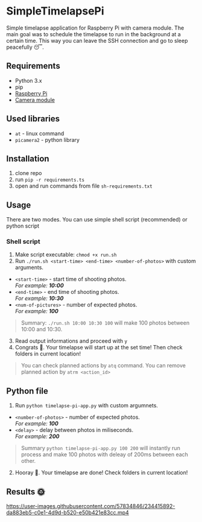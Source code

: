 # SimpleTimelapsePi
Simple timelapse application for Raspberry Pi with camera module. 
The main goal was to schedule the timelapse to run in the background at a certain time. This way you can leave the SSH connection and go to sleep peacefully 😴.

## Requirements
- Python 3.x
- pip
- [Raspberry Pi](https://www.raspberrypi.com/)
- [Camera module](https://projects.raspberrypi.org/en/projects/getting-started-with-picamera)

## Used libraries
- `at` - linux command
- `picamera2` - python library

## Installation
1. clone repo
2. run `pip -r requirements.ts`
3. open and run commands from file `sh-requirements.txt`

## Usage
There are two modes. You can use simple shell script (recommended) or python script

### Shell script
1. Make script executable: `chmod +x run.sh`
2. Run `./run.sh <start-time> <end-time> <number-of-photos>` with custom arguments. 
 - `<start-time>` - start time of shooting photos. <br/> *For example: **10:00***
 - `<end-time>` - end time of shooting photos. <br/> *For example: **10:30***
 - `<num-of-pictures>` - number of expected photos. <br/> *For example: **100***
 
 > Summary: `./run.sh 10:00 10:30 100` will make 100 photos between 10:00 and 10:30.
 
 3. Read output informations and proceed with `y`
 4. Congrats 🥳. Your timelapse will start up at the set time! Then check folders in current location!
 
 > You can check planned actions by `atq` command. You can remove planned action by `atrm <action_id>`
 
 ## Python file
 1. Run `python timelapse-pi-app.py` <number-of-photos> <delay> with custom argumnets.
 - `<number-of-photos>` - number of expected photos. <br/> *For example: **100***
 - `<delay>` - delay between photos in miliseconds. <br/> *For example: **200***
 
 > Summary `python timelapse-pi-app.py 100 200` will instantly run process and make 100 photos with deleay of 200ms between each other.
 
 2. Hooray 🥂. Your timelapse are done! Check folders in current location!

## Results 🌞

https://user-images.githubusercontent.com/57834846/234415892-da883eb5-c0e1-4d9d-b520-e50b421e83cc.mp4

